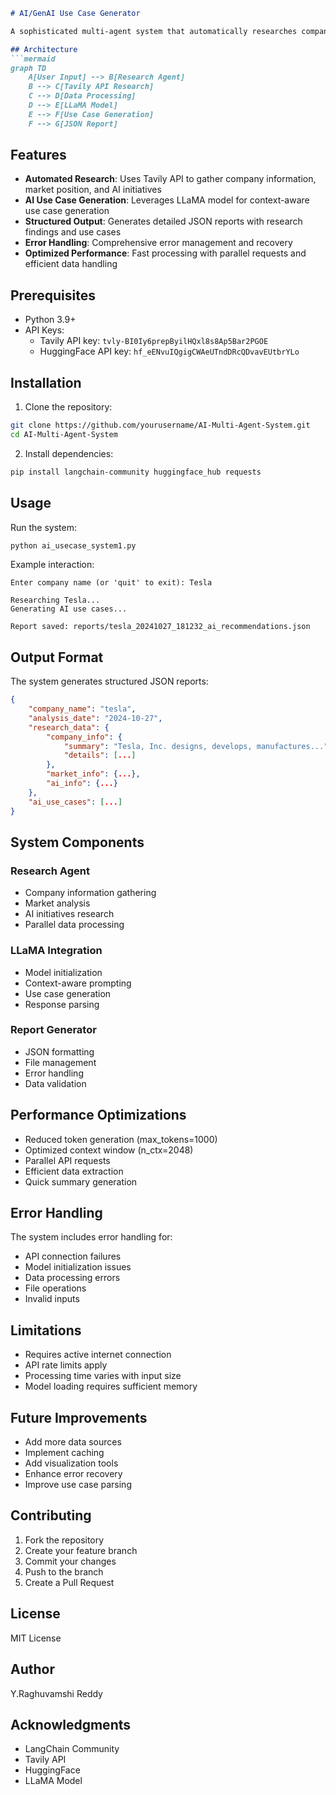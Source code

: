 ```markdown
# AI/GenAI Use Case Generator

A sophisticated multi-agent system that automatically researches companies and generates AI/GenAI use cases using LLaMA model and Tavily API.

## Architecture
```mermaid
graph TD
    A[User Input] --> B[Research Agent]
    B --> C[Tavily API Research]
    C --> D[Data Processing]
    D --> E[LLaMA Model]
    E --> F[Use Case Generation]
    F --> G[JSON Report]
```

## Features

- **Automated Research**: Uses Tavily API to gather company information, market position, and AI initiatives
- **AI Use Case Generation**: Leverages LLaMA model for context-aware use case generation
- **Structured Output**: Generates detailed JSON reports with research findings and use cases
- **Error Handling**: Comprehensive error management and recovery
- **Optimized Performance**: Fast processing with parallel requests and efficient data handling

## Prerequisites

- Python 3.9+
- API Keys:
  - Tavily API key: `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`
  - HuggingFace API key: `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`

## Installation

1. Clone the repository:
```bash
git clone https://github.com/yourusername/AI-Multi-Agent-System.git
cd AI-Multi-Agent-System
```

2. Install dependencies:
```bash
pip install langchain-community huggingface_hub requests
```

## Usage

Run the system:
```bash
python ai_usecase_system1.py
```

Example interaction:
```
Enter company name (or 'quit' to exit): Tesla

Researching Tesla...
Generating AI use cases...

Report saved: reports/tesla_20241027_181232_ai_recommendations.json
```

## Output Format

The system generates structured JSON reports:
```json
{
    "company_name": "tesla",
    "analysis_date": "2024-10-27",
    "research_data": {
        "company_info": {
            "summary": "Tesla, Inc. designs, develops, manufactures...",
            "details": [...]
        },
        "market_info": {...},
        "ai_info": {...}
    },
    "ai_use_cases": [...]
}
```

## System Components

### Research Agent
- Company information gathering
- Market analysis
- AI initiatives research
- Parallel data processing

### LLaMA Integration
- Model initialization
- Context-aware prompting
- Use case generation
- Response parsing

### Report Generator
- JSON formatting
- File management
- Error handling
- Data validation

## Performance Optimizations

- Reduced token generation (max_tokens=1000)
- Optimized context window (n_ctx=2048)
- Parallel API requests
- Efficient data extraction
- Quick summary generation

## Error Handling

The system includes error handling for:
- API connection failures
- Model initialization issues
- Data processing errors
- File operations
- Invalid inputs

## Limitations

- Requires active internet connection
- API rate limits apply
- Processing time varies with input size
- Model loading requires sufficient memory

## Future Improvements

- Add more data sources
- Implement caching
- Add visualization tools
- Enhance error recovery
- Improve use case parsing

## Contributing

1. Fork the repository
2. Create your feature branch
3. Commit your changes
4. Push to the branch
5. Create a Pull Request

## License

MIT License

## Author

Y.Raghuvamshi Reddy

## Acknowledgments

- LangChain Community
- Tavily API
- HuggingFace
- LLaMA Model

```
